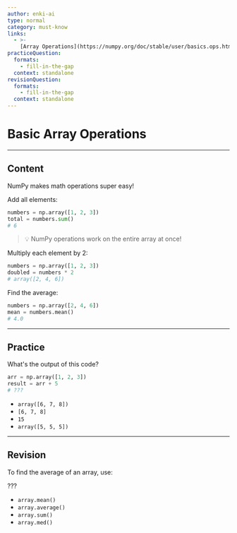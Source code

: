 ```yaml
---
author: enki-ai
type: normal
category: must-know
links:
  - >-
    [Array Operations](https://numpy.org/doc/stable/user/basics.ops.html){website}
practiceQuestion:
  formats:
    - fill-in-the-gap
  context: standalone
revisionQuestion:
  formats:
    - fill-in-the-gap
  context: standalone
---
```


# Basic Array Operations

---

## Content

NumPy makes math operations super easy!

Add all elements:

```python
numbers = np.array([1, 2, 3])
total = numbers.sum()
# 6
```

> 💡 NumPy operations work on the entire array at once!

Multiply each element by 2:

```python
numbers = np.array([1, 2, 3])
doubled = numbers * 2
# array([2, 4, 6])
```

Find the average:

```python
numbers = np.array([2, 4, 6])
mean = numbers.mean()
# 4.0
```

---

## Practice

What's the output of this code?

```python
arr = np.array([1, 2, 3])
result = arr + 5
# ???
```

- `array([6, 7, 8])`
- `[6, 7, 8]`
- `15`
- `array([5, 5, 5])`

---

## Revision

To find the average of an array, use:

???

- `array.mean()`
- `array.average()`
- `array.sum()`
- `array.med()`
